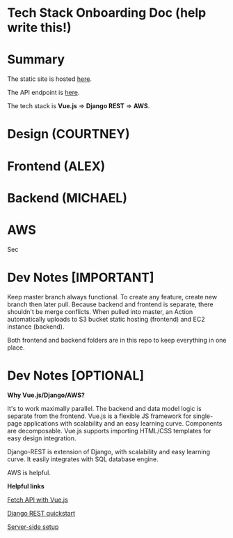 # Tech Stack Onboarding Doc (help write this!)

# Summary

The static site is hosted [here](http://humanityforward.s3-website-us-east-1.amazonaws.com).

The API endpoint is [here](http://www.ec2-18-144-155-31.us-west-1.compute.amazonaws.com).

The tech stack is **Vue.js** => **Django REST** => **AWS**.

# Design (COURTNEY)

# Frontend (ALEX)

# Backend (MICHAEL)

# AWS

Sec

# Dev Notes \[IMPORTANT\]

Keep master branch always functional. To create any feature, create new branch then later pull. Because backend and frontend is separate, there shouldn't be merge conflicts. When pulled into master, an Action automatically uploads to S3 bucket static hosting (frontend) and EC2 instance (backend).

Both frontend and backend folders are in this repo to keep everything in one place.

# Dev Notes \[OPTIONAL\]

**Why Vue.js/Django/AWS?**

It's to work maximally parallel. The backend and data model logic is separate from the frontend. Vue.js is a flexible JS framework for single-page applications with scalability and an easy learning curve. Components are decomposable. Vue.js supports importing HTML/CSS templates for easy design integration. 

Django-REST is extension of Django, with scalability and easy learning curve. It easily integrates with SQL database engine.

AWS is helpful.

**Helpful links**

[Fetch API with Vue.js](https://rapidapi.com/blog/how-to-use-an-api-with-vue-js/)

[Django REST quickstart]()

[Server-side setup](https://www.youtube.com/watch?v=u0oEIqQV_-E)
